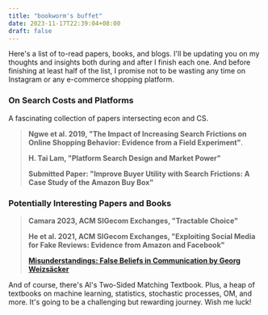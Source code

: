 ```yaml
---
title: "bookworm's buffet"
date: 2023-11-17T22:39:04+08:00
draft: false
---
```


Here's a list of to-read papers, books, and blogs. I'll be updating you on my thoughts and insights both during and after I finish each one. And before finishing at least half of the list, I promise not to be wasting any time on Instagram or any e-commerce shopping platform.

### On Search Costs and Platforms

A fascinating collection of papers intersecting econ and CS.

> **Ngwe et al. 2019, "The Impact of Increasing Search Frictions on Online Shopping Behavior: Evidence from a Field Experiment"**.
>
> **H. Tai Lam, "Platform Search Design and Market Power"**
>
> **Submitted Paper: "Improve Buyer Utility with Search Frictions: A Case Study of the Amazon Buy Box"**

### Potentially Interesting Papers and Books

> **Camara 2023, ACM SIGecom Exchanges, "Tractable Choice"**
>
> **He et al. 2021, ACM SIGecom Exchanges, "Exploiting Social Media for Fake Reviews: Evidence from Amazon and Facebook"**
>
> **[Misunderstandings: False Beliefs in Communication by Georg Weizsäcker](http://marketdesigner.blogspot.com/2023/11/misunderstandings-false-beliefs-in.html)**

And of course, there's Al's Two-Sided Matching Textbook. Plus, a heap of textbooks on machine learning, statistics, stochastic processes, OM, and more. It's going to be a challenging but rewarding journey. Wish me luck!
